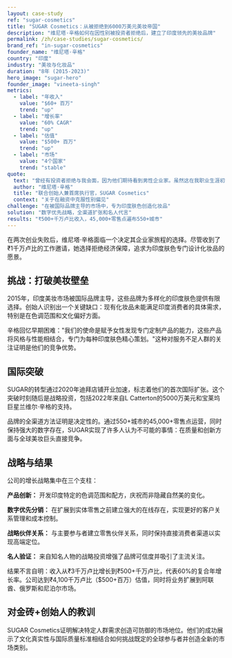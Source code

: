 ```yaml
---
layout: case-study
ref: "sugar-cosmetics"
title: "SUGAR Cosmetics：从被拒绝到6000万美元美妆帝国"
description: "维尼塔·辛格如何在因性别被投资者拒绝后，建立了印度领先的美妆品牌"
permalink: /zh/case-studies/sugar-cosmetics/
brand_ref: "in-sugar-cosmetics"
founder_name: "维尼塔·辛格"
country: "印度"
industry: "美妆与化妆品"
duration: "8年 (2015-2023)"
hero_image: "sugar-hero"
founder_image: "vineeta-singh"
metrics:
  - label: "年收入"
    value: "$60+ 百万"
    trend: "up"
  - label: "增长率"
    value: "60% CAGR"
    trend: "up"
  - label: "估值"
    value: "$500+ 百万"
    trend: "up"
  - label: "市场"
    value: "4个国家"
    trend: "stable"
quote:
  text: "曾经有投资者拒绝与我会面，因为他们期待看到男性企业家。虽然这在我职业生涯初期令人沮丧，但我没有让这个障碍阻止我。"
  author: "维尼塔·辛格"
  title: "联合创始人兼首席执行官，SUGAR Cosmetics"
  context: "关于在融资中克服性别偏见"
challenge: "在被国际品牌主导的市场中，专为印度肤色创造化妆品"
solution: "数字优先战略，全渠道扩张和名人代言"
results: "₹500+千万卢比收入，45,000+零售点遍布550+城市"
---
```


在两次创业失败后，维尼塔·辛格面临一个决定其企业家旅程的选择。尽管收到了₹1千万卢比的工作邀请，她选择拒绝经济保障，追求为印度肤色专门设计化妆品的愿景。

## 挑战：打破美妆壁垒

2015年，印度美妆市场被国际品牌主导，这些品牌为多样化的印度肤色提供有限选择。创始人识别出一个关键缺口：现有化妆品未能满足印度消费者的具体需求，特别是在色调范围和文化偏好方面。

辛格回忆早期困难："我们的使命是赋予女性发现专门定制产品的能力，这些产品将风格与性能相结合，专门为每种印度肤色精心策划。"这种对服务不足人群的关注证明是他们的竞争优势。

## 国际突破

SUGAR的转型通过2020年迪拜店铺开业加速，标志着他们的首次国际扩张。这个突破时刻随后是战略投资，包括2022年来自L Catterton的5000万美元和宝莱坞巨星兰维尔·辛格的支持。

品牌的全渠道方法证明是决定性的。通过550+城市的45,000+零售点运营，同时保持强大的数字存在，SUGAR实现了许多人认为不可能的事情：在质量和创新方面与全球美妆巨头直接竞争。

## 战略与结果

公司的增长战略集中在三个支柱：

**产品创新：** 开发印度特定的色调范围和配方，庆祝而非隐藏自然美的变化。

**数字优先分销：** 在扩展到实体零售之前建立强大的在线存在，实现更好的客户关系管理和成本控制。

**战略伙伴关系：** 与主要参与者建立零售伙伴关系，同时保持直接消费者渠道以实现高端定位。

**名人验证：** 来自知名人物的战略投资增强了品牌可信度并吸引了主流关注。

结果不言自明：收入从₹3千万卢比增长到₹500+千万卢比，代表60%的复合年增长率。公司达到₹4,100千万卢比（$500+百万）估值，同时将业务扩展到阿联酋、俄罗斯和尼泊尔市场。

## 对金砖+创始人的教训

SUGAR Cosmetics证明解决特定人群需求创造可防御的市场地位。他们的成功展示了文化真实性与国际质量标准相结合如何挑战既定的全球参与者并创造全新的市场类别。
